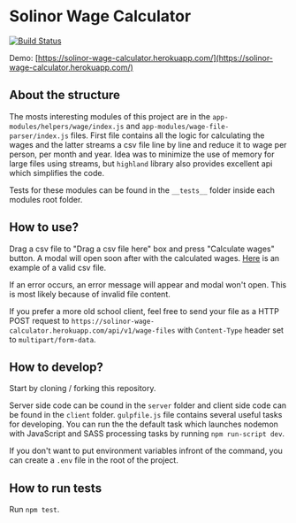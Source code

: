 # Solinor Wage Calculator

[![Build Status](https://travis-ci.org/Kaltsoon/solinor-wage-calculator.svg?branch=master)](https://travis-ci.org/Kaltsoon/solinor-wage-calculator)

Demo: [https://solinor-wage-calculator.herokuapp.com/](https://solinor-wage-calculator.herokuapp.com/)

## About the structure

The mosts interesting modules of this project are in the `app-modules/helpers/wage/index.js` and `app-modules/wage-file-parser/index.js` files. First file contains all the logic for calculating the wages and the latter streams a csv file line by line and reduce it to wage per person, per month and year. Idea was to minimize the use of memory for large files using streams, but `highland` library also provides excellent api which simplifies the code. 

Tests for these modules can be found in the `__tests__` folder inside each modules root folder. 

## How to use?

Drag a csv file to "Drag a csv file here" box and press "Calculate wages" button. A modal will open soon after with the calculated wages. [Here](https://github.com/Kaltsoon/solinor-wage-calculator/blob/master/app-modules/helpers/wage-file-parser/__tests__/test-data-valid.csv) is an example of a valid csv file.

If an error occurs, an error message will appear and modal won't open. This is most likely because of invalid file content.

If you prefer a more old school client, feel free to send your file as a HTTP POST request to `https://solinor-wage-calculator.herokuapp.com/api/v1/wage-files` with `Content-Type` header set to `multipart/form-data`.

## How to develop?

Start by cloning / forking this repository.

Server side code can be cound in the `server` folder and client side code can be found in the `client` folder. `gulpfile.js` file contains several useful tasks for developing. You can run the the default task which launches nodemon with JavaScript and SASS processing tasks by running `npm run-script dev`.

If you don't want to put environment variables infront of the command, you can create a `.env` file in the root of the project.

## How to run tests

Run `npm test`.
